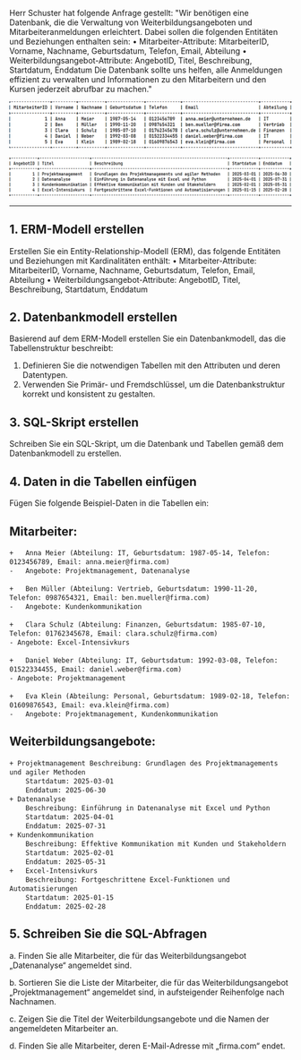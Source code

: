 Herr Schuster hat folgende Anfrage gestellt:
"Wir benötigen eine Datenbank, die die Verwaltung von Weiterbildungsangeboten und Mitarbeiteranmeldungen erleichtert. Dabei sollen die folgenden Entitäten und Beziehungen enthalten sein:
•	Mitarbeiter-Attribute: MitarbeiterID, Vorname, Nachname, Geburtsdatum, Telefon, Email, Abteilung
•	Weiterbildungsangebot-Attribute: AngebotID, Titel, Beschreibung, Startdatum, Enddatum
Die Datenbank sollte uns helfen, alle Anmeldungen effizient zu verwalten und Informationen zu den Mitarbeitern und den Kursen jederzeit abrufbar zu machen."   

![alt text](bild-1.png)

![alt text](bild-2.png)

________________________________________
## 1. ERM-Modell erstellen
Erstellen Sie ein Entity-Relationship-Modell (ERM), das folgende Entitäten und Beziehungen mit Kardinalitäten enthält:
•	Mitarbeiter-Attribute: MitarbeiterID, Vorname, Nachname, Geburtsdatum, Telefon, Email, Abteilung
•	Weiterbildungsangebot-Attribute: AngebotID, Titel, Beschreibung, Startdatum, Enddatum
## 2. Datenbankmodell erstellen
Basierend auf dem ERM-Modell erstellen Sie ein Datenbankmodell, das die Tabellenstruktur beschreibt:
1.	Definieren Sie die notwendigen Tabellen mit den Attributen und deren Datentypen.
2.	Verwenden Sie Primär- und Fremdschlüssel, um die Datenbankstruktur korrekt und konsistent zu gestalten.

## 3. SQL-Skript erstellen 

Schreiben Sie ein SQL-Skript, um die Datenbank und Tabellen gemäß dem Datenbankmodell zu erstellen.

## 4. Daten in die Tabellen einfügen

Fügen Sie folgende Beispiel-Daten in die Tabellen ein:

## Mitarbeiter:

    +   Anna Meier (Abteilung: IT, Geburtsdatum: 1987-05-14, Telefon: 0123456789, Email: anna.meier@firma.com)
    -	Angebote: Projektmanagement, Datenanalyse

    +   Ben Müller (Abteilung: Vertrieb, Geburtsdatum: 1990-11-20, Telefon: 0987654321, Email: ben.mueller@firma.com)
    -   Angebote: Kundenkommunikation

    +   Clara Schulz (Abteilung: Finanzen, Geburtsdatum: 1985-07-10, Telefon: 01762345678, Email: clara.schulz@firma.com)
    - Angebote: Excel-Intensivkurs

    +   Daniel Weber (Abteilung: IT, Geburtsdatum: 1992-03-08, Telefon: 01522334455, Email: daniel.weber@firma.com)
    - Angebote: Projektmanagement

    +   Eva Klein (Abteilung: Personal, Geburtsdatum: 1989-02-18, Telefon: 01609876543, Email: eva.klein@firma.com)
    -	Angebote: Projektmanagement, Kundenkommunikation

## Weiterbildungsangebote:

    + Projektmanagement Beschreibung: Grundlagen des Projektmanagements und agiler Methoden
    	Startdatum: 2025-03-01
    	Enddatum: 2025-06-30
    + Datenanalyse
        Beschreibung: Einführung in Datenanalyse mit Excel und Python
        Startdatum: 2025-04-01
        Enddatum: 2025-07-31
    + Kundenkommunikation
        Beschreibung: Effektive Kommunikation mit Kunden und Stakeholdern
        Startdatum: 2025-02-01
        Enddatum: 2025-05-31
    +   Excel-Intensivkurs
        Beschreibung: Fortgeschrittene Excel-Funktionen und Automatisierungen
        Startdatum: 2025-01-15
        Enddatum: 2025-02-28

## 5. Schreiben Sie die SQL-Abfragen

a. Finden Sie alle Mitarbeiter, die für das Weiterbildungsangebot „Datenanalyse“ angemeldet sind.

b. Sortieren Sie die Liste der Mitarbeiter, die für das Weiterbildungsangebot „Projektmanagement“ angemeldet sind, in aufsteigender Reihenfolge nach Nachnamen.

c. Zeigen Sie die Titel der Weiterbildungsangebote und die Namen der angemeldeten Mitarbeiter an.

d. Finden Sie alle Mitarbeiter, deren E-Mail-Adresse mit „firma.com“ endet.
